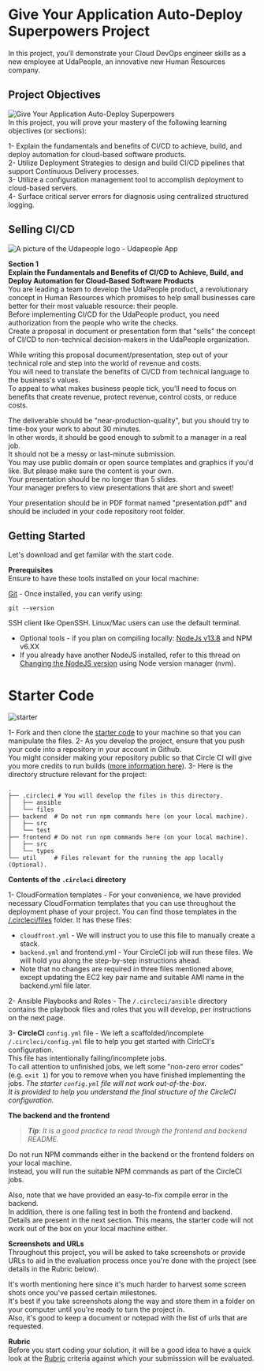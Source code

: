 
# Give Your Application Auto-Deploy Superpowers Project
In this project, you’ll demonstrate your Cloud DevOps engineer skills as a new employee at UdaPeople, an innovative new Human Resources company.
## Project Objectives
![Give Your Application Auto-Deploy Superpowers]()  
In this project, you will prove your mastery of the following learning objectives (or sections):

1- Explain the fundamentals and benefits of CI/CD to achieve, build, and deploy automation for cloud-based software products.  
2- Utilize Deployment Strategies to design and build CI/CD pipelines that support Continuous Delivery processes.  
3- Utilize a configuration management tool to accomplish deployment to cloud-based servers.  
4- Surface critical server errors for diagnosis using centralized structured logging.  
## Selling CI/CD  
![A picture of the Udapeople logo - Udapeople App]()

**Section 1  
Explain the Fundamentals and Benefits of CI/CD to Achieve, Build, and Deploy Automation for Cloud-Based Software Products**  
You are leading a team to develop the UdaPeople product, a revolutionary concept in Human Resources which promises to help small businesses care better for their most valuable resource: their people.  
Before implementing CI/CD for the UdaPeople product, you need authorization from the people who write the checks.  
Create a proposal in document or presentation form that "sells" the concept of CI/CD to non-technical decision-makers in the UdaPeople organization.

While writing this proposal document/presentation, step out of your technical role and step into the world of revenue and costs.  
You will need to translate the benefits of CI/CD from technical language to the business's values.  
To appeal to what makes business people tick, you'll need to focus on benefits that create revenue, protect revenue, control costs, or reduce costs.

The deliverable should be "near-production-quality", but you should try to time-box your work to about 30 minutes.  
In other words, it should be good enough to submit to a manager in a real job.  
It should not be a messy or last-minute submission.  
You may use public domain or open source templates and graphics if you'd like. But please make sure the content is your own.  
Your presentation should be no longer than 5 slides.  
Your manager prefers to view presentations that are short and sweet!

Your presentation should be in PDF format named "presentation.pdf" and should be included in your code repository root folder.

## Getting Started
Let's download and get familar with the start code.

**Prerequisites**  
Ensure to have these tools installed on your local machine:

[Git](https://git-scm.com/downloads) - Once installed, you can verify using:
```
git --version
```
SSH client like OpenSSH. Linux/Mac users can use the default terminal.
  * Optional tools - if you plan on compiling locally:
[NodeJs v13.8](https://nodejs.org/en/download/releases/) and NPM v6.XX
  * If you already have another NodeJS installed, refer to this thread on [Changing the NodeJS version](https://stackoverflow.com/questions/7718313/how-to-change-to-an-older-version-of-node-js) using Node version manager (nvm).
# Starter Code  

![starter](https://www.youtube.com/embed/ODLIAe28OJk)

1- Fork and then clone the [starter code](https://github.com/udacity/cdond-c3-projectstarter) to your machine so that you can manipulate the files.
2- As you develop the project, ensure that you push your code into a repository in your account in Github.  
You might consider making your repository public so that Circle CI will give you more credits to run builds ([more information here](https://circleci.com/open-source/)).
3- Here is the directory structure relevant for the project:
```
.
├── .circleci # You will develop the files in this directory. 
│   ├── ansible
│   └── files
├── backend  # Do not run npm commands here (on your local machine). 
│   ├── src
│   └── test
├── frontend # Do not run npm commands here (on your local machine). 
│   ├── src
│   └── types
└── util     # Files relevant for the running the app locally (Optional).
```


**Contents of the `.circleci` directory** 

1- CloudFormation templates - For your convenience, we have provided necessary CloudFormation templates that you can use throughout the deployment phase of your project. You can find those templates in the [/.circleci/files](https://github.com/udacity/cdond-c3-projectstarter/tree/master/.circleci/files) folder. It has these files:

  * `cloudfront.yml` - We will instruct you to use this file to manually create a stack.
  * `backend.yml` and frontend.yml - Your CircleCI job will run these files. We will hold you along the step-by-step instructions ahead.
  * Note that no changes are required in three files mentioned above, except updating the EC2 key pair name and suitable AMI name in the backend.yml file later.  

2- Ansible Playbooks and Roles - The `/.circleci/ansible` directory contains the playbook files and roles that you will develop, per instructions on the next page.  

3- **CircleCI** `config.yml` file - We left a scaffolded/incomplete `/.circleci/config.yml` file to help you get started with CirlcCI's configuration.  
This file has intentionally failing/incomplete jobs.  
To call attention to unfinished jobs, we left some "non-zero error codes" (e.g. `exit 1`) for you to remove when you have finished implementing the jobs.
*The starter `config.yml` file will not work out-of-the-box.  
It is provided to help you understand the final structure of the CircleCI configuration.*


**The backend and the frontend**   
>***Tip***: *It is a good practice to read through the frontend and backend README.*

Do not run NPM commands either in the backend or the frontend folders on your local machine.  
Instead, you will run the suitable NPM commands as part of the CircleCI jobs.

Also, note that we have provided an easy-to-fix compile error in the backend.  
In addition, there is one failing test in both the frontend and backend.  
Details are present in the next section. This means, the starter code will not work out of the box on your local machine either.


**Screenshots and URLs**   
Throughout this project, you will be asked to take screenshots or provide URLs to aid in the evaluation process once you're done with the project (see details in the Rubric below).

It's worth mentioning here since it's much harder to harvest some screen shots once you've passed certain milestones.  
It's best if you take screenshots along the way and store them in a folder on your computer until you're ready to turn the project in.  
Also, it's good to keep a document or notepad with the list of urls that are requested.


**Rubric**  
Before you start coding your solution, it will be a good idea to have a quick look at the [Rubric]() criteria against which your submisssion will be evaluated.

